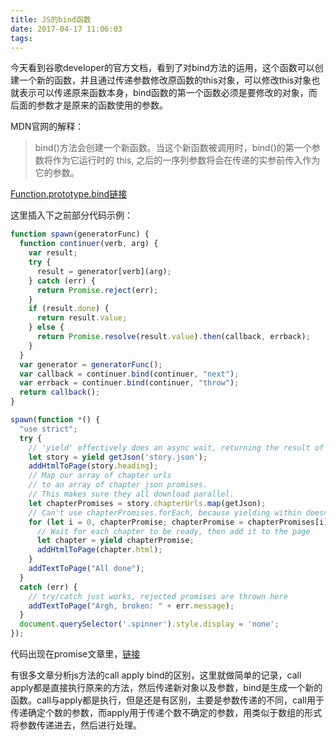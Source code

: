 ```yaml
---
title: JS的bind函数
date: 2017-04-17 11:06:03
tags:
---
```

  今天看到谷歌developer的官方文档，看到了对bind方法的运用，这个函数可以创建一个新的函数，并且通过传递参数修改原函数的this对象，可以修改this对象也就表示可以传递原来函数本身，bind函数的第一个函数必须是要修改的对象，而后面的参数才是原来的函数使用的参数。

  MDN官网的解释：
> bind()方法会创建一个新函数。当这个新函数被调用时，bind()的第一个参数将作为它运行时的 this, 之后的一序列参数将会在传递的实参前传入作为它的参数。

  [Function.prototype.bind链接](https://developer.mozilla.org/zh-CN/docs/Web/JavaScript/Reference/Global_Objects/Function/bind)

这里插入下之前部分代码示例：

```javascript
function spawn(generatorFunc) {
  function continuer(verb, arg) {
    var result;
    try {
      result = generator[verb](arg);
    } catch (err) {
      return Promise.reject(err);
    }
    if (result.done) {
      return result.value;
    } else {
      return Promise.resolve(result.value).then(callback, errback);
    }
  }
  var generator = generatorFunc();
  var callback = continuer.bind(continuer, "next");
  var errback = continuer.bind(continuer, "throw");
  return callback();
}

spawn(function *() {
  "use strict";
  try {
    // 'yield' effectively does an async wait, returning the result of the promise
    let story = yield getJson('story.json');
    addHtmlToPage(story.heading);
    // Map our array of chapter urls
    // to an array of chapter json promises.
    // This makes sure they all download parallel.
    let chapterPromises = story.chapterUrls.map(getJson);
    // Can't use chapterPromises.forEach, because yielding within doesn't work
    for (let i = 0, chapterPromise; chapterPromise = chapterPromises[i]; i++) {
      // Wait for each chapter to be ready, then add it to the page
      let chapter = yield chapterPromise;
      addHtmlToPage(chapter.html);
    }
    addTextToPage("All done");
  }
  catch (err) {
    // try/catch just works, rejected promises are thrown here
    addTextToPage("Argh, broken: " + err.message);
  }
  document.querySelector('.spinner').style.display = 'none';
});
```
  代码出现在promise文章里，[链接](https://developers.google.com/web/fundamentals/getting-started/primers/promises)


  有很多文章分析js方法的call apply bind的区别，这里就做简单的记录，call apply都是直接执行原来的方法，然后传递新对象以及参数，bind是生成一个新的函数。call与apply都是执行，但是还是有区别，主要是参数传递的不同，call用于传递确定个数的参数，而apply用于传递个数不确定的参数，用类似于数组的形式将参数传递进去，然后进行处理。

